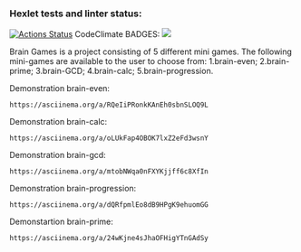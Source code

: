 ### Hexlet tests and linter status:
[![Actions Status](https://github.com/TheFoxSad/python-project-49/workflows/hexlet-check/badge.svg)](https://github.com/TheFoxSad/python-project-49/actions)
CodeClimate BADGES:
<a href="https://codeclimate.com/github/TheFoxSad/python-project-49/maintainability"><img src="https://api.codeclimate.com/v1/badges/c1c4ccbaaf5a0570d752/maintainability" /></a>


Brain Games is a project consisting of 5 different mini games.
The following mini-games are available to the user to choose from:
1.brain-even;
2.brain-prime;
3.brain-GCD;
4.brain-calc;
5.brain-progression.

Demonstration brain-even:

	https://asciinema.org/a/RQeIiPRonkKAnEh0sbnSLOQ9L

Demonstration brain-calc:

	https://asciinema.org/a/oLUkFap4OBOK7lxZ2eFd3wsnY

Demonstration brain-gcd:

	https://asciinema.org/a/mtobNWqa0nFXYKjjff6c8XfIn

Demonstration brain-progression:

	https://asciinema.org/a/dQRfpmlEo8dB9HPgK9ehuomGG

Demonstartion brain-prime:

	https://asciinema.org/a/24wKjne4sJhaOFHigYTnGAdSy
